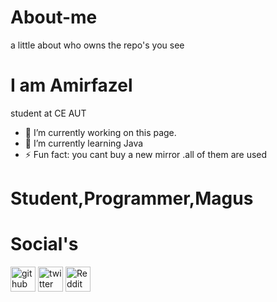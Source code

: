 
# About-me
a little about who owns the repo's you see
# I am Amirfazel
student at CE AUT
- 🔭 I’m currently working on this page. 
- 🌱 I’m currently learning Java 
- ⚡ Fun fact: you cant buy a new mirror .all of them are used 
# Student,Programmer,Magus

# Social's

[<img src='https://cdn.jsdelivr.net/npm/simple-icons@3.0.1/icons/github.svg' alt='github' height='40'>](https://github.com/https://github.com/mr-amirfazel)  [<img src='https://cdn.jsdelivr.net/npm/simple-icons@3.0.1/icons/twitter.svg' alt='twitter' height='40'>](https://twitter.com/https://twitter.com/cleverapache)  [<img src='https://cdn.jsdelivr.net/npm/simple-icons@3.0.1/icons/reddit.svg' alt='Reddit' height='40'>](https://www.reddit.com/user/https://www.reddit.com/user/mr_amirfazel)  

